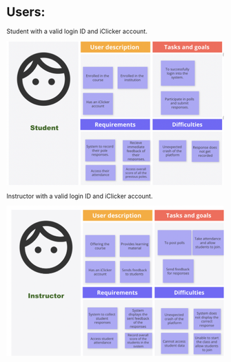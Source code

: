 # Users:
Student with a valid login ID and iClicker account.
  
  
![Student](UserProtopersona1.png)
  
Instructor with a valid login ID and iClicker account.
  
![Instructor](Userprotopersonas2.png)
